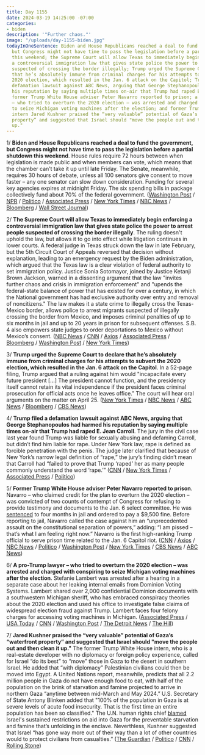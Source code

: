 ```yaml
---
title: Day 1155
date: 2024-03-19 14:25:00 -07:00
categories:
- biden
description: '"Further chaos."'
image: "/uploads/day-1155-biden.jpg"
todayInOneSentence: Biden and House Republicans reached a deal to fund the government,
  but Congress might not have time to pass the legislation before a partial shutdown
  this weekend; the Supreme Court will allow Texas to immediately begin enforcing
  a controversial immigration law that gives state police the power to arrest people
  suspected of crossing the border illegally; Trump urged the Supreme Court to declare
  that he’s absolutely immune from criminal charges for his attempts to subvert the
  2020 election, which resulted in the Jan. 6 attack on the Capitol; Trump filed a
  defamation lawsuit against ABC News, arguing that George Stephanopoulos had harmed
  his reputation by saying multiple times on-air that Trump had raped E. Jean Carroll;
  former Trump White House adviser Peter Navarro reported to prison; a pro-Trump lawyer
  – who tried to overturn the 2020 election – was arrested and charged with conspiring
  to seize Michigan voting machines after the election; and former Trump White House
  intern Jared Kushner praised the “very valuable” potential of Gaza’s “waterfront
  property” and suggested that Israel should "move the people out and then clean it
  up."
---
```


1/ **Biden and House Republicans reached a deal to fund the government, but Congress might not have time to pass the legislation before a partial shutdown this weekend**. House rules require 72 hours between when legislation is made public and when members can vote, which means that the chamber can’t take it up until late Friday. The Senate, meanwhile, requires 30 hours of debate, unless all 100 senators give consent to move faster – any one senator can slow down consideration. Funding for several key agencies expires at midnight Friday. The six spending bills in package collectively fund about 70% of the federal government. ([Washington Post](https://www.washingtonpost.com/business/2024/03/18/government-shutdown-update-2024/) / [NPR](https://www.npr.org/2024/03/19/1239406772/shutdown-deal) / [Politico](https://www.politico.com/live-updates/2024/03/19/congress/shutdown-funding-avert-homeland-security-house-senate-00147726) / [Associated Press](https://apnews.com/article/biden-congress-budget-funding-bills-government-shutdown-fa9c4c169613bc0ca991e66829f25f77) / [New York Times](https://www.nytimes.com/2024/03/19/us/politics/congress-spending-bill-shutdown.html) / [NBC News](https://www.nbcnews.com/politics/congress/funding-deal-eludes-congress-just-days-ahead-government-shutdown-deadl-rcna143566) / [Bloomberg](https://www.bloomberg.com/news/articles/2024-03-19/us-lawmakers-reach-deal-to-keep-government-open-through-sept-30?srnd=politics-vp&sref=MIBMEEoj) / [Wall Street Journal](https://www.wsj.com/politics/policy/congress-funding-bills-budget-government-shutdown-ad7a4dd2?mod=hp_listb_pos2))

2/ **The Supreme Court will allow Texas to immediately begin enforcing a controversial immigration law that gives state police the power to arrest people suspected of crossing the border illegally**. The ruling doesn't uphold the law, but allows it to go into effect while litigation continues in lower courts. A federal judge in Texas struck down the law in late February, but the 5th Circuit Court of Appeals reversed that decision without explanation, leading to an emergency request by the Biden administration, which argued that the Texas law is a clear violation of federal authority to set immigration policy. Justice Sonia Sotomayor, joined by Justice Ketanji Brown Jackson, warned in a dissenting argument that the law "invites further chaos and crisis in immigration enforcement" and "upends the federal-state balance of power that has existed for over a century, in which the National government has had exclusive authority over entry and removal of noncitizens." The law makes it a state crime to illegally cross the Texas-Mexico border, allows police to arrest migrants suspected of illegally crossing the border from Mexico, and imposes criminal penalties of up to six months in jail and up to 20 years in prison for subsequent offenses. S.B. 4 also empowers state judges to order deportations to Mexico without Mexico’s consent. ([NBC News](https://www.nbcnews.com/politics/supreme-court/supreme-court-allows-texas-enforce-immigration-law-rcna142971) / [CNN](https://www.cnn.com/2024/03/19/politics/supreme-court-allows-texas-to-begin-enforcing-controversial-immigration-law/index.html) / [Axios](https://www.axios.com/2024/03/19/supreme-court-texas-law-state-immigrant-arrests?stream=top) / [Associated Press](https://apnews.com/article/supreme-court-migrant-arrests-texas-13ffaed316d16f42e928f6958f0658f2) / [Bloomberg](https://www.bloomberg.com/news/articles/2024-03-19/supreme-court-allows-texas-migrant-deportation-law-in-biden-loss?srnd=homepage-americas&sref=MIBMEEoj) / [Washington Post](https://www.washingtonpost.com/politics/2024/03/19/supreme-court-texas-immigration-law/) / [New York Times](https://www.nytimes.com/2024/03/19/us/supreme-court-texas-immigration.html))

3/ **Trump urged the Supreme Court to declare that he’s absolutely immune from criminal charges for his attempts to subvert the 2020 election, which resulted in the Jan. 6 attack on the Capitol**. In a 52-page filing, Trump argued that a ruling against him would "incapacitate every future president [...] The president cannot function, and the presidency itself cannot retain its vital independence if the president faces criminal prosecution for official acts once he leaves office.” The court will hear oral arguments on the matter on April 25. ([New York Times](https://www.nytimes.com/2024/03/19/us/trump-supreme-court-immunity.html) / [NBC News](https://www.nbcnews.com/politics/supreme-court/trump-immunity-supreme-court-rcna143933) / [ABC News](https://abcnews.go.com/Politics/trump-makes-argument-supreme-court-deserves-presidential-immunity/story?id=108287463) / [Bloomberg](https://www.bloomberg.com/news/articles/2024-03-19/trump-asks-supreme-court-to-immunize-him-from-jan-6-charges?sref=MIBMEEoj) / [CBS News](https://www.cbsnews.com/news/trump-supreme-court-immunity-criminal-prosecution-2020-election-case/))

4/ **Trump filed a defamation lawsuit against ABC News, arguing that George Stephanopoulos had harmed his reputation by saying multiple times on-air that Trump had raped E. Jean Carroll**. The jury in the civil case last year found Trump was liable for sexually abusing and defaming Carroll, but didn’t find him liable for rape. Under New York law, rape is defined as forcible penetration with the penis. The judge later clarified that because of New York’s narrow legal definition of “rape,” the jury’s finding didn’t mean that Carroll had “failed to prove that Trump ‘raped’ her as many people commonly understand the word ‘rape.’” ([CNN](https://www.cnn.com/2024/03/19/media/trump-sues-abc-news-george-stephanopoulos/) / [New York Times](https://www.nytimes.com/2024/03/18/us/politics/trump-lawsuit-abc-stephanopoulos.html) / [Associated Press](https://apnews.com/article/trump-fraud-bond-appeal-million-75ef3efb5b70d6ea43bea85b65ff7810) / [Politico](https://www.politico.com/news/2024/03/19/trump-bond-abc-news-stephanopoulos-00147740))

5/ **Former Trump White House adviser Peter Navarro reported to prison**. Navarro – who claimed credit for the plan to overturn the 2020 election – was convicted of two counts of contempt of Congress for refusing to provide testimony and documents to the Jan. 6 select committee. He was [sentenced](https://whatthefuckjusthappenedtoday.com/2024/01/25/day-1101/#4-peter-navarro-%E2%80%93-who-claimed-credit) to four months in jail and ordered to pay a $9,500 fine. Before reporting to jail, Navarro called the case against him an “unprecedented assault on the constitutional separation of powers,” adding: “I am pissed – that’s what I am feeling right now.” Navarro is the first high-ranking Trump official to serve prison time related to the Jan. 6 Capitol riot. ([CNN](https://www.cnn.com/2024/03/19/politics/peter-navarro-jail-contempt-of-congress/) / [Axios](https://www.axios.com/2024/03/19/peter-navarro-begins-prison-sentence) / [NBC News](https://www.nbcnews.com/politics/justice-department/ex-trump-adviser-peter-navarro-reports-prison-contempt-congress-convic-rcna144043) / [Politico](https://www.politico.com/news/2024/03/19/peter-navarro-prison-miami-00147790) / [Washington Post](https://www.washingtonpost.com/dc-md-va/2024/03/19/navarro-reports-prison-jan6-contempt/) / [New York Times](https://www.nytimes.com/2024/03/19/us/politics/peter-navarro-jail-contempt-congress.html) / [CBS News](https://www.cbsnews.com/news/peter-navarro-prison-supreme-court-john-roberts/) / [ABC News](https://abcnews.go.com/Politics/former-trump-adviser-peter-navarro-reports-prison-after/story?id=108272357))

6/ **A pro-Trump lawyer – who tried to overturn the 2020 election – was arrested and charged with conspiring to seize Michigan voting machines after the election**. Stefanie Lambert was arrested after a hearing in a separate case about her leaking internal emails from Dominion Voting Systems. Lambert shared over 2,000 confidential Dominion documents with a southwestern Michigan sheriff, who has embraced conspiracy theories about the 2020 election and used his office to investigate false claims of widespread election fraud against Trump. Lambert faces four felony charges for accessing voting machines in Michigan. ([Associated Press](https://apnews.com/article/voting-machines-dominion-defamation-68d3f3a4e840ccb7a81d72837c4f6b3e) / [USA Today](https://www.usatoday.com/story/news/politics/elections/2024/03/19/michigan-attorney-stephanie-lambert-arrested/73029030007/) / [CNN](https://www.cnn.com/2024/03/18/politics/trump-allies-election-defamation-case-leak-dominion-emails) / [Washington Post](https://www.washingtonpost.com/national-security/2024/03/18/attorney-michigan-voting-machine-lawyer-arrested-dominion/) / [The Detroit News](https://www.detroitnews.com/story/news/politics/2024/03/18/pro-trump-lawyer-stefanie-lambert-arrested-on-bench-warrant-in-washington-dominion-voting-elections/73023957007/) / [The Hill](https://thehill.com/regulation/court-battles/4541456-pro-trump-attorney-arrested-after-hearing-on-leaked-dominion-documents/))

7/ **Jared Kushner praised the “very valuable” potential of Gaza’s “waterfront property” and suggested that Israel should "move the people out and then clean it up."** The former Trump White House intern, who is a real-estate developer with no diplomacy or foreign policy experience, called for Israel “do its best” to “move” those in Gaza to the desert in southern Israel. He added that “with diplomacy” Palestinian civilians could then be moved into Egypt. A United Nations report, meanwhile, predicts that all 2.2 million people in Gaza do not have enough food to eat, with half of the population on the brink of starvation and famine projected to arrive in northern Gaza “anytime between mid-March and May 2024.” U.S. Secretary of State Antony Blinken added that "100% of the population in Gaza is at severe levels of acute food insecurity. That is the first time an entire population has been so classified." The U.N. human rights chief [blamed](https://www.nytimes.com/2024/03/19/world/middleeast/the-un-human-rights-chief-says-israel-may-be-using-starvation-as-a-war-weapon.html) Israel's sustained restrictions on aid into Gaza for the preventable starvation and famine that’s unfolding in the enclave. Neverthless, Kushner suggested that Israel “has gone way more out of their way than a lot of other countries would to protect civilians from casualties.” ([The Guardian](https://www.theguardian.com/us-news/2024/mar/19/jared-kushner-gaza-waterfront-property-israel-negev) / [Politico](https://www.politico.com/news/2024/03/19/jared-kushner-calls-gaza-property-valuable-00147817) / [CNN](https://www.cnn.com/middleeast/live-news/israel-hamas-war-gaza-news-03-19-24/h_bc824af4ebc4cf6468222d3aa73ed466) / [Rolling Stone](https://www.rollingstone.com/politics/politics-news/jared-kushner-gaza-waterfront-property-valuable-1234990546/))


